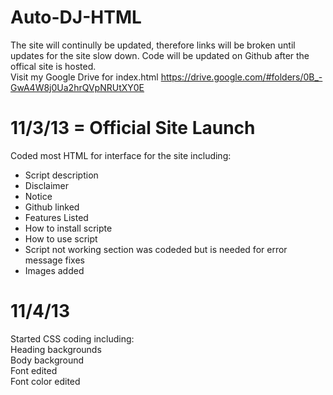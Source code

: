 Auto-DJ-HTML
===========

The site will continully be updated, therefore links will be broken until updates for the site slow down. Code will be updated on Github after the offical site is hosted.  
Visit my Google Drive for index.html https://drive.google.com/#folders/0B_-GwA4W8j0Ua2hrQVpNRUtXY0E

11/3/13 = Official Site Launch
============

Coded most HTML for interface for the site including:<br/>

* Script description<br/>
* Disclaimer<br/>
* Notice<br/>
* Github linked<br/>
* Features Listed<br/>
* How to install scripte<br/>
* How to use script<br/>
* Script not working section was codeded but is needed for error message fixes<br/>
* Images added<br/>

11/4/13
============

Started CSS coding including:<br/>
Heading backgrounds<br/>
Body background<br/>
Font edited<br/>
Font color edited<br/>

